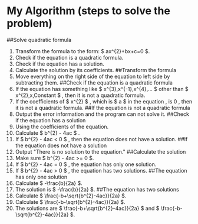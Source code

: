 # My Algorithm (steps to solve the problem)
##Solve quadratic formula
1. Transform the formula to the form: $ ax^{2}+bx+c=0 $.
1. Check if the equation is a quadratic formula.
2. Check if the equation has a solution.
3. Calculate the solution by its coefficients.
##Transform the formula
1. Move everything on the right side of the equation to left side by subtracting them.
##Check if the equation is a quadratic formula
1. If the equation has something like $ x^{3},x^{-1},x^{4},... $ other than $ x^{2},x,Constant $ , then it is not a quadratic formula.
2. If the coefficients of $ x^{2} $ , which is $ a $ in the equation , is 0 , then it is not a quadratic formula.
##If the equation is not a quadratic formula
1. Output the error information and the program can not solve it.
##Check if the equation has a solution
1. Using the coefficients of the equation. 
2. Calculate $ b^{2} - 4ac $ .
3. If $ b^{2} - 4ac < 0 $ , then the equation does not have a solution.
##If the equation does not have a solution
1. Output "There is no solution to the equation."
##Calculate the solution
1. Make sure $ b^{2} - 4ac >= 0 $.
2. If $ b^{2} - 4ac = 0 $ , the equation has only one solution.
3. If $ b^{2} - 4ac > 0 $ , the equation has two solutions.
##The equation has only one solution
1. Calculate $ -\frac{b}{2a} $.
2. The solution is $ -\frac{b}{2a} $.
##The equation has two solutions
1. Calculate $ \frac{-b+\sqrt{b^{2}-4ac}}{2a} $.
1. Calculate $ \frac{-b-\sqrt{b^{2}-4ac}}{2a} $.
2. The solutions are $ \frac{-b+\sqrt{b^{2}-4ac}}{2a} $ and $ \frac{-b-\sqrt{b^{2}-4ac}}{2a} $.